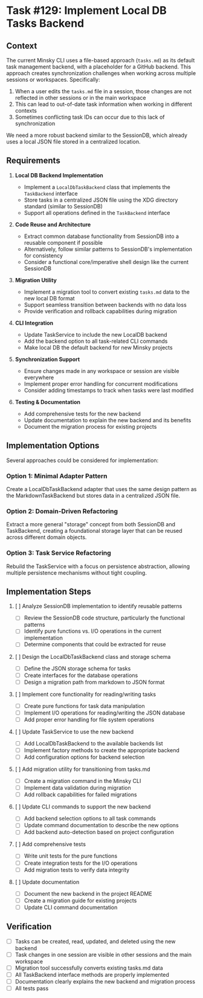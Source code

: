 # Task #129: Implement Local DB Tasks Backend

## Context

The current Minsky CLI uses a file-based approach (`tasks.md`) as its default task management backend, with a placeholder for a GitHub backend. This approach creates synchronization challenges when working across multiple sessions or workspaces. Specifically:

1. When a user edits the `tasks.md` file in a session, those changes are not reflected in other sessions or in the main workspace
2. This can lead to out-of-date task information when working in different contexts
3. Sometimes conflicting task IDs can occur due to this lack of synchronization

We need a more robust backend similar to the SessionDB, which already uses a local JSON file stored in a centralized location.

## Requirements

1. **Local DB Backend Implementation**

   - Implement a `LocalDbTaskBackend` class that implements the `TaskBackend` interface
   - Store tasks in a centralized JSON file using the XDG directory standard (similar to SessionDB)
   - Support all operations defined in the `TaskBackend` interface

2. **Code Reuse and Architecture**

   - Extract common database functionality from SessionDB into a reusable component if possible
   - Alternatively, follow similar patterns to SessionDB's implementation for consistency
   - Consider a functional core/imperative shell design like the current SessionDB

3. **Migration Utility**

   - Implement a migration tool to convert existing `tasks.md` data to the new local DB format
   - Support seamless transition between backends with no data loss
   - Provide verification and rollback capabilities during migration

4. **CLI Integration**

   - Update TaskService to include the new LocalDB backend
   - Add the backend option to all task-related CLI commands
   - Make local DB the default backend for new Minsky projects

5. **Synchronization Support**

   - Ensure changes made in any workspace or session are visible everywhere
   - Implement proper error handling for concurrent modifications
   - Consider adding timestamps to track when tasks were last modified

6. **Testing & Documentation**
   - Add comprehensive tests for the new backend
   - Update documentation to explain the new backend and its benefits
   - Document the migration process for existing projects

## Implementation Options

Several approaches could be considered for implementation:

### Option 1: Minimal Adapter Pattern

Create a LocalDbTaskBackend adapter that uses the same design pattern as the MarkdownTaskBackend but stores data in a centralized JSON file.

### Option 2: Domain-Driven Refactoring

Extract a more general "storage" concept from both SessionDB and TaskBackend, creating a foundational storage layer that can be reused across different domain objects.

### Option 3: Task Service Refactoring

Rebuild the TaskService with a focus on persistence abstraction, allowing multiple persistence mechanisms without tight coupling.

## Implementation Steps

1. [ ] Analyze SessionDB implementation to identify reusable patterns

   - [ ] Review the SessionDB code structure, particularly the functional patterns
   - [ ] Identify pure functions vs. I/O operations in the current implementation
   - [ ] Determine components that could be extracted for reuse

2. [ ] Design the LocalDbTaskBackend class and storage schema

   - [ ] Define the JSON storage schema for tasks
   - [ ] Create interfaces for the database operations
   - [ ] Design a migration path from markdown to JSON format

3. [ ] Implement core functionality for reading/writing tasks

   - [ ] Create pure functions for task data manipulation
   - [ ] Implement I/O operations for reading/writing the JSON database
   - [ ] Add proper error handling for file system operations

4. [ ] Update TaskService to use the new backend

   - [ ] Add LocalDbTaskBackend to the available backends list
   - [ ] Implement factory methods to create the appropriate backend
   - [ ] Add configuration options for backend selection

5. [ ] Add migration utility for transitioning from tasks.md

   - [ ] Create a migration command in the Minsky CLI
   - [ ] Implement data validation during migration
   - [ ] Add rollback capabilities for failed migrations

6. [ ] Update CLI commands to support the new backend

   - [ ] Add backend selection options to all task commands
   - [ ] Update command documentation to describe the new options
   - [ ] Add backend auto-detection based on project configuration

7. [ ] Add comprehensive tests

   - [ ] Write unit tests for the pure functions
   - [ ] Create integration tests for the I/O operations
   - [ ] Add migration tests to verify data integrity

8. [ ] Update documentation
   - [ ] Document the new backend in the project README
   - [ ] Create a migration guide for existing projects
   - [ ] Update CLI command documentation

## Verification

- [ ] Tasks can be created, read, updated, and deleted using the new backend
- [ ] Task changes in one session are visible in other sessions and the main workspace
- [ ] Migration tool successfully converts existing tasks.md data
- [ ] All TaskBackend interface methods are properly implemented
- [ ] Documentation clearly explains the new backend and migration process
- [ ] All tests pass
